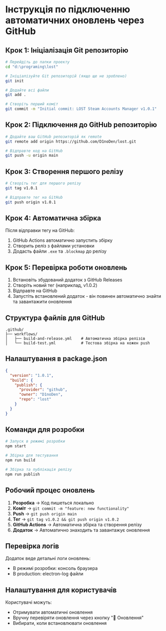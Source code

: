# Інструкція по підключенню автоматичних оновлень через GitHub

## Крок 1: Ініціалізація Git репозиторію

```bash
# Перейдіть до папки проекту
cd "d:\programing\lost"

# Ініціалізуйте Git репозиторій (якщо ще не зроблено)
git init

# Додайте всі файли
git add .

# Створіть перший коміт
git commit -m "Initial commit: LOST Steam Accounts Manager v1.0.1"
```

## Крок 2: Підключення до GitHub репозиторію

```bash
# Додайте ваш GitHub репозиторій як remote
git remote add origin https://github.com/D1noDen/lost.git

# Відправте код на GitHub
git push -u origin main
```

## Крок 3: Створення першого релізу

```bash
# Створіть тег для першого релізу
git tag v1.0.1

# Відправте тег на GitHub
git push origin v1.0.1
```

## Крок 4: Автоматична збірка

Після відправки тегу на GitHub:

1. GitHub Actions автоматично запустить збірку
2. Створить реліз з файлами установки
3. Додасть файли `.exe` та `.blockmap` до релізу

## Крок 5: Перевірка роботи оновлень

1. Встановіть збудований додаток з GitHub Releases
2. Створіть новий тег (наприклад, v1.0.2)
3. Відправте на GitHub
4. Запустіть встановлений додаток - він повинен автоматично знайти та завантажити оновлення

## Структура файлів для GitHub

```
.github/
├── workflows/
│   ├── build-and-release.yml    # Автоматична збірка релізів
│   └── build-test.yml           # Тестова збірка на кожен push
```

## Налаштування в package.json

```json
{
  "version": "1.0.1",
  "build": {
    "publish": {
      "provider": "github",
      "owner": "D1noDen",
      "repo": "lost"
    }
  }
}
```

## Команди для розробки

```bash
# Запуск в режимі розробки
npm start

# Збірка для тестування
npm run build

# Збірка та публікація релізу
npm run publish
```

## Робочий процес оновлень

1. **Розробка** → Код пишеться локально
2. **Коміт** → `git commit -m "feature: new functionality"`
3. **Push** → `git push origin main`
4. **Тег** → `git tag v1.0.2 && git push origin v1.0.2`
5. **GitHub Actions** → Автоматична збірка та створення релізу
6. **Додаток** → Автоматично знаходить та завантажує оновлення

## Перевірка логів

Додаток веде детальні логи оновлень:
- В режимі розробки: консоль браузера
- В production: electron-log файли

## Налаштування для користувачів

Користувачі можуть:
- Отримувати автоматичні оновлення
- Вручну перевіряти оновлення через кнопку "🔄 Оновлення"
- Вибирати, коли встановлювати оновлення
